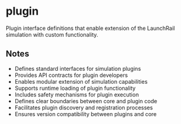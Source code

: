 # plugin

Plugin interface definitions that enable extension of the LaunchRail simulation with custom functionality.

## Notes
- Defines standard interfaces for simulation plugins
- Provides API contracts for plugin developers
- Enables modular extension of simulation capabilities
- Supports runtime loading of plugin functionality
- Includes safety mechanisms for plugin execution
- Defines clear boundaries between core and plugin code
- Facilitates plugin discovery and registration processes
- Ensures version compatibility between plugins and core